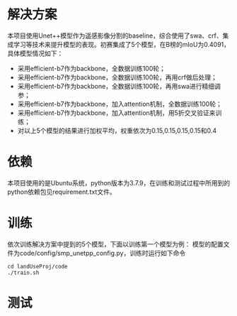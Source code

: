 # 解决方案
本项目使用Unet++模型作为遥感影像分割的baseline，综合使用了swa、crf、集成学习等技术来提升模型的表现。初赛集成了5个模型，在B榜的mIoU为0.4091，具体模型情况如下：
* 采用efficient-b7作为backbone，全数据训练100轮；
* 采用efficient-b7作为backbone，全数据训练100轮，再用crf做后处理；
* 采用efficient-b7作为backbone，全数据训练100轮，再用swa进行精细调参；
* 采用efficient-b7作为backbone，加入attention机制，全数据训练100轮；  
* 采用efficient-b7作为backbone，加入attention机制，用5折交叉验证来训练；
* 对以上5个模型的结果进行加权平均，权重依次为0.15,0.15,0.15,0.15和0.4


# 依赖
本项目使用的是Ubuntu系统，python版本为3.7.9，在训练和测试过程中所用到的python依赖包见requirement.txt文件。

# 训练
依次训练解决方案中提到的5个模型，下面以训练第一个模型为例：
模型的配置文件为code/config/smp_unetpp_config.py，训练时运行如下命令
```
cd landUseProj/code
./train.sh
```

# 测试




